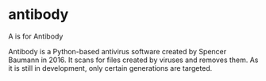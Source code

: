 # antibody
A is for Antibody

Antibody is a Python-based antivirus software created by Spencer Baumann in 2016. It scans for files created by viruses and removes them.
As it is still in development, only certain generations are targeted.
